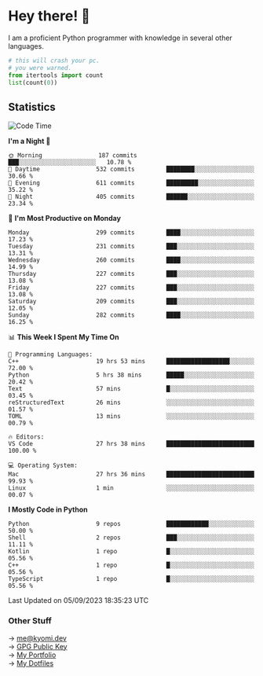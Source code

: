 # Hey there! 👋

I am a proficient Python programmer with knowledge in several other languages.

```py
# this will crash your pc.
# you were warned.
from itertools import count
list(count(0))
```

## Statistics
<!--START_SECTION:waka-->
![Code Time](http://img.shields.io/badge/Code%20Time-372%20hrs%2048%20mins-blue)

**I'm a Night 🦉** 

```text
🌞 Morning                187 commits         ███░░░░░░░░░░░░░░░░░░░░░░   10.78 % 
🌆 Daytime                532 commits         ████████░░░░░░░░░░░░░░░░░   30.66 % 
🌃 Evening                611 commits         █████████░░░░░░░░░░░░░░░░   35.22 % 
🌙 Night                  405 commits         ██████░░░░░░░░░░░░░░░░░░░   23.34 % 
```
📅 **I'm Most Productive on Monday** 

```text
Monday                   299 commits         ████░░░░░░░░░░░░░░░░░░░░░   17.23 % 
Tuesday                  231 commits         ███░░░░░░░░░░░░░░░░░░░░░░   13.31 % 
Wednesday                260 commits         ████░░░░░░░░░░░░░░░░░░░░░   14.99 % 
Thursday                 227 commits         ███░░░░░░░░░░░░░░░░░░░░░░   13.08 % 
Friday                   227 commits         ███░░░░░░░░░░░░░░░░░░░░░░   13.08 % 
Saturday                 209 commits         ███░░░░░░░░░░░░░░░░░░░░░░   12.05 % 
Sunday                   282 commits         ████░░░░░░░░░░░░░░░░░░░░░   16.25 % 
```


📊 **This Week I Spent My Time On** 

```text
💬 Programming Languages: 
C++                      19 hrs 53 mins      ██████████████████░░░░░░░   72.00 % 
Python                   5 hrs 38 mins       █████░░░░░░░░░░░░░░░░░░░░   20.42 % 
Text                     57 mins             █░░░░░░░░░░░░░░░░░░░░░░░░   03.45 % 
reStructuredText         26 mins             ░░░░░░░░░░░░░░░░░░░░░░░░░   01.57 % 
TOML                     13 mins             ░░░░░░░░░░░░░░░░░░░░░░░░░   00.79 % 

🔥 Editors: 
VS Code                  27 hrs 38 mins      █████████████████████████   100.00 % 

💻 Operating System: 
Mac                      27 hrs 36 mins      █████████████████████████   99.93 % 
Linux                    1 min               ░░░░░░░░░░░░░░░░░░░░░░░░░   00.07 % 
```

**I Mostly Code in Python** 

```text
Python                   9 repos             ████████████░░░░░░░░░░░░░   50.00 % 
Shell                    2 repos             ███░░░░░░░░░░░░░░░░░░░░░░   11.11 % 
Kotlin                   1 repo              █░░░░░░░░░░░░░░░░░░░░░░░░   05.56 % 
C++                      1 repo              █░░░░░░░░░░░░░░░░░░░░░░░░   05.56 % 
TypeScript               1 repo              █░░░░░░░░░░░░░░░░░░░░░░░░   05.56 % 
```




 Last Updated on 05/09/2023 18:35:23 UTC
<!--END_SECTION:waka-->

### Other Stuff

→ [me@kyomi.dev](mailto:me@kyomi.dev)\
→ [GPG Public Key](https://github.com/bitterteriyaki.gpg)\
→ [My Portfolio](https://kyomi.dev)\
→ [My Dotfiles](https://github.com/bitterteriyaki/dotfiles)

